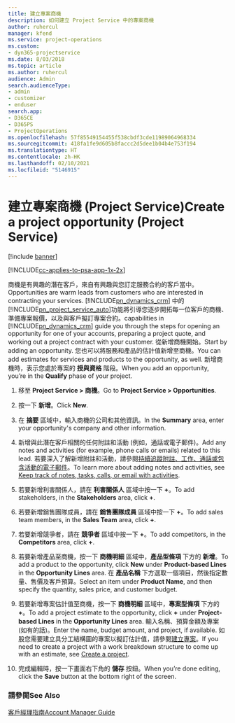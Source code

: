 ```yaml
---
title: 建立專案商機
description: 如何建立 Project Service 中的專案商機
author: ruhercul
manager: kfend
ms.service: project-operations
ms.custom:
- dyn365-projectservice
ms.date: 8/03/2018
ms.topic: article
ms.author: ruhercul
audience: Admin
search.audienceType:
- admin
- customizer
- enduser
search.app:
- D365CE
- D365PS
- ProjectOperations
ms.openlocfilehash: 57f85549154455f538cbdf3cde11989064968334
ms.sourcegitcommit: 418fa1fe9d605b8faccc2d5dee1b04b4e753f194
ms.translationtype: HT
ms.contentlocale: zh-HK
ms.lasthandoff: 02/10/2021
ms.locfileid: "5146915"
---
```

# <a name="create-a-project-opportunity-project-service"></a><span data-ttu-id="eeb46-103">建立專案商機 (Project Service)</span><span class="sxs-lookup"><span data-stu-id="eeb46-103">Create a project opportunity (Project Service)</span></span>

[!include [banner](../includes/psa-now-project-operations.md)]

[!INCLUDE[cc-applies-to-psa-app-1x-2x](../includes/cc-applies-to-psa-app-1x-2x.md)]

<span data-ttu-id="eeb46-104">商機是有興趣的潛在客戶，來自有興趣與您訂定服務合約的客戶當中。</span><span class="sxs-lookup"><span data-stu-id="eeb46-104">Opportunities are warm leads from customers who are interested in contracting your services.</span></span> [!INCLUDE[pn_dynamics_crm](../includes/pn-dynamics-crm.md)] <span data-ttu-id="eeb46-105">中的[!INCLUDE[pn_project_service_auto](../includes/pn-project-service-auto.md)]功能將引導您逐步開拓每一位客戶的商機、準備專案報價，以及與客戶擬訂專案合約。</span><span class="sxs-lookup"><span data-stu-id="eeb46-105">capabilities in [!INCLUDE[pn_dynamics_crm](../includes/pn-dynamics-crm.md)] guide you through the steps for opening an opportunity for one of your accounts, preparing a project quote, and working out a project contract with your customer.</span></span> <span data-ttu-id="eeb46-106">從新增商機開始。</span><span class="sxs-lookup"><span data-stu-id="eeb46-106">Start by adding an opportunity.</span></span> <span data-ttu-id="eeb46-107">您也可以將服務和產品的估計值新增至商機。</span><span class="sxs-lookup"><span data-stu-id="eeb46-107">You can add estimates for services and products to the opportunity, as well.</span></span> <span data-ttu-id="eeb46-108">新增商機時，表示您處於專案的 **授與資格** 階段。</span><span class="sxs-lookup"><span data-stu-id="eeb46-108">When you add an opportunity, you’re in the **Qualify** phase of your project.</span></span>  
  
1.  <span data-ttu-id="eeb46-109">移至 **Project Service > 商機**。</span><span class="sxs-lookup"><span data-stu-id="eeb46-109">Go to **Project Service > Opportunities**.</span></span>  
  
2.  <span data-ttu-id="eeb46-110">按一下 **新增**。</span><span class="sxs-lookup"><span data-stu-id="eeb46-110">Click **New**.</span></span>  
  
3.  <span data-ttu-id="eeb46-111">在 **摘要** 區域中，輸入商機的公司和其他資訊。</span><span class="sxs-lookup"><span data-stu-id="eeb46-111">In the **Summary** area, enter your opportunity's company and other information.</span></span>  
  
4.  <span data-ttu-id="eeb46-112">新增與此潛在客戶相關的任何附註和活動 (例如，通話或電子郵件)。</span><span class="sxs-lookup"><span data-stu-id="eeb46-112">Add any notes and activities (for example, phone calls or emails) related to this lead.</span></span> <span data-ttu-id="eeb46-113">若要深入了解新增附註和活動，請參閱[持續追蹤附註、工作、通話或包含活動的電子郵件](https://docs.microsoft.com/dynamics365/customerengagement/on-premises/basics/work-with-activities)。</span><span class="sxs-lookup"><span data-stu-id="eeb46-113">To learn more about adding notes and activities, see [Keep track of notes, tasks, calls, or email with activities](https://docs.microsoft.com/dynamics365/customerengagement/on-premises/basics/work-with-activities).</span></span>  
  
5.  <span data-ttu-id="eeb46-114">若要新增利害關係人，請在 **利害關係人** 區域中按一下 **+**。</span><span class="sxs-lookup"><span data-stu-id="eeb46-114">To add stakeholders, in the **Stakeholders** area, click **+**.</span></span>  
  
6.  <span data-ttu-id="eeb46-115">若要新增銷售團隊成員，請在 **銷售團隊成員** 區域中按一下 **+**。</span><span class="sxs-lookup"><span data-stu-id="eeb46-115">To add sales team members, in the **Sales Team** area, click **+**.</span></span>  
  
7.  <span data-ttu-id="eeb46-116">若要新增競爭者，請在 **競爭者** 區域中按一下 **+**。</span><span class="sxs-lookup"><span data-stu-id="eeb46-116">To add competitors, in the **Competitors** area, click **+**.</span></span>  
  
8.  <span data-ttu-id="eeb46-117">若要新增產品至商機，按一下 **商機明細** 區域中，**產品型條項** 下方的 **新增**。</span><span class="sxs-lookup"><span data-stu-id="eeb46-117">To add a product to the opportunity, click **New** under **Product-based Lines** in the **Opportunity Lines** area.</span></span> <span data-ttu-id="eeb46-118">在 **產品名稱** 下方選取一個項目，然後指定數量、售價及客戶預算。</span><span class="sxs-lookup"><span data-stu-id="eeb46-118">Select an item under **Product Name**, and then specify the quantity, sales price, and customer budget.</span></span>  
  
9. <span data-ttu-id="eeb46-119">若要新增專案估計值至商機，按一下 **商機明細** 區域中，**專案型條項** 下方的 **+**。</span><span class="sxs-lookup"><span data-stu-id="eeb46-119">To add a project estimate to the opportunity, click **+** under **Project-based Lines** in the **Opportunity Lines** area.</span></span> <span data-ttu-id="eeb46-120">輸入名稱、預算金額及專案 (如有的話)。</span><span class="sxs-lookup"><span data-stu-id="eeb46-120">Enter the name, budget amount, and project, if available.</span></span> <span data-ttu-id="eeb46-121">如股您需要建立具分工結構圖的專案以擬訂估計值，請參閱[建立專案](../psa/create-project.md)。</span><span class="sxs-lookup"><span data-stu-id="eeb46-121">If you need to create a project with a work breakdown structure to come up with an estimate, see [Create a project](../psa/create-project.md).</span></span>  
  
10. <span data-ttu-id="eeb46-122">完成編輯時，按一下畫面右下角的 **儲存** 按鈕。</span><span class="sxs-lookup"><span data-stu-id="eeb46-122">When you’re done editing, click the **Save** button at the bottom right of the screen.</span></span>  
  
### <a name="see-also"></a><span data-ttu-id="eeb46-123">請參閱</span><span class="sxs-lookup"><span data-stu-id="eeb46-123">See Also</span></span>  
 [<span data-ttu-id="eeb46-124">客戶經理指南</span><span class="sxs-lookup"><span data-stu-id="eeb46-124">Account Manager Guide</span></span>](../psa/account-manager-guide.md)
